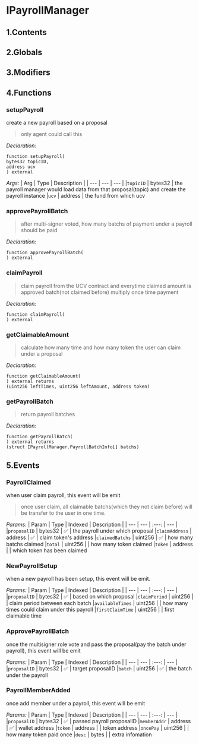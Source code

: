 # IPayrollManager





## 1.Contents
<!-- START doctoc -->
<!-- END doctoc -->

## 2.Globals

## 3.Modifiers

## 4.Functions

### setupPayroll
create a new payroll based on a proposal

> only agent could call this


*Declaration:*
```solidity
function setupPayroll(
bytes32 topicID,
address ucv
) external
```

*Args:*
| Arg | Type | Description |
| --- | --- | --- |
|`topicID` | bytes32 | the payroll manager would load data from that proposal(topic) and create the payroll instance
|`ucv` | address | the fund from which ucv


### approvePayrollBatch

> after multi-signer voted, how many batchs of payment under a payroll should be paid

*Declaration:*
```solidity
function approvePayrollBatch(
) external
```




### claimPayroll

> claim payroll from the UCV contract and everytime claimed amount is approved batch(not claimed before) multiply once time payment

*Declaration:*
```solidity
function claimPayroll(
) external
```




### getClaimableAmount

> calculate how many time and how many token the user can claim under a proposal

*Declaration:*
```solidity
function getClaimableAmount(
) external returns
(uint256 leftTimes, uint256 leftAmount, address token)
```




### getPayrollBatch

> return payroll batches

*Declaration:*
```solidity
function getPayrollBatch(
) external returns
(struct IPayrollManager.PayrollBatchInfo[] batchs)
```




## 5.Events
### PayrollClaimed
when user claim payroll, this event will be emit

> once user claim, all claimable batchs(which they not claim before) will be transfer to the user in one time.



*Params:*
| Param | Type | Indexed | Description |
| --- | --- | :---: | --- |
|`proposalID` | bytes32 | :white_check_mark: | the payroll under which proposal
|`claimAddress` | address | :white_check_mark: | claim token's address
|`claimedBatchs` | uint256 | :white_check_mark: | how many batchs claimed
|`total` | uint256 |  | how many token claimed
|`token` | address |  | which token has been claimed
### NewPayrollSetup
when a new payroll has been setup, this event will be emit.




*Params:*
| Param | Type | Indexed | Description |
| --- | --- | :---: | --- |
|`proposalID` | bytes32 | :white_check_mark: | based on which proposal
|`claimPeriod` | uint256 |  | claim period between each batch
|`availableTimes` | uint256 |  | how many times could claim under this payroll
|`firstClaimTime` | uint256 |  | first claimable time
### ApprovePayrollBatch
once the multisigner role vote and pass the proposal(pay the batch under payroll), this event will be emit




*Params:*
| Param | Type | Indexed | Description |
| --- | --- | :---: | --- |
|`proposalID` | bytes32 | :white_check_mark: | target proposalID
|`batch` | uint256 | :white_check_mark: | the batch under the payroll
### PayrollMemberAdded
once add member under a payroll, this event will be emit




*Params:*
| Param | Type | Indexed | Description |
| --- | --- | :---: | --- |
|`proposalID` | bytes32 | :white_check_mark: | passed payroll proposalID
|`memberAddr` | address | :white_check_mark: | wallet address
|`token` | address |  | token address
|`oncePay` | uint256 |  | how many token paid once
|`desc` | bytes |  | extra infomation
